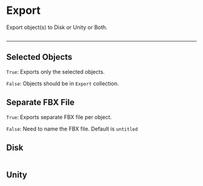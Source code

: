 # Export

Export object(s) to Disk or Unity or Both.

<p><img :src="$withBase('/img/export.png')" alt='' /></p>

---

## Selected Objects

`True`: Exports only the selected objects.

`False`: Objects should be in `Export` collection.

## Separate FBX File

`True`: Exports separate FBX file per object.

`False`: Need to name the FBX file. Default is `untitled`


## Disk

<p><img :src="$withBase('/img/export_disk.gif')" alt='' /></p>

## Unity

<p><img :src="$withBase('/img/export_unity.gif')" alt='' /></p>